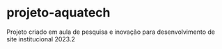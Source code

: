 # projeto-aquatech
Projeto criado em aula de pesquisa e inovação para desenvolvimento de site institucional 2023.2

